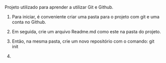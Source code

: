 Projeto utilizado para aprender a utilizar Git e Github.

1) Para iniciar, é conveniente criar uma pasta para o projeto com git e uma conta no Github.

2) Em seguida, crie um arquivo Readme.md como este na pasta do projeto.
3) Então, na mesma pasta, crie um novo repositório com o comando: git init
4) 
